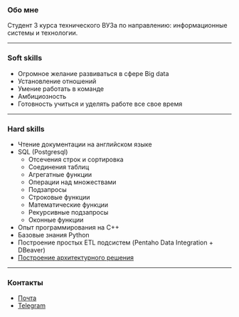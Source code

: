 ### Обо мне
Студент 3 курса технического ВУЗа по направлению: информационные системы и технологии.
***
### Soft skills
* Огромное желание развиваться в сфере Big data
* Установление отношений
* Умение работать в команде
* Амбициозность
* Готовность учиться и уделять работе все свое время 
***
### Hard skills
* Чтение документации на английском языке
* SQL (Postgresql)
  * Отсечения строк и сортировка
  * Соединения таблиц
  * Агрегатные функции
  * Операции над множествами
  * Подзапросы
  * Строковые функции
  * Математические функции
  * Рекурсивные подзапросы
  * Оконные функции
* Опыт программирования на C++
* Базовые знания Python
* Построение простых  ETL подсистем (Pentaho Data Integration + DBeaver) 
* [Построение архитектурного решения](https://github.com/facessere/Architecture)
***
### Контакты
* [Почта](annushkanikolaeva00@gmail.com)
* [Telegram](https://t.me/Make_me_wanna_die)
